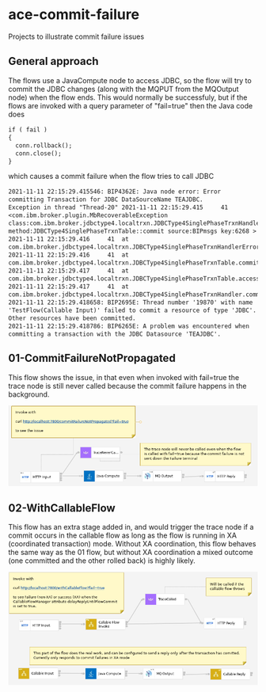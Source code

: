 # ace-commit-failure
Projects to illustrate commit failure issues

## General approach

The flows use a JavaCompute node to access JDBC, so the flow will try to commit the
JDBC changes (along with the MQPUT from the MQOutput node) when the flow ends. This
would normally be successfuly, but if the flows are invoked with a query parameter of
"fail=true" then the Java code does
```
if ( fail )
{
  conn.rollback();
  conn.close();
}
```
which causes a commit failure when the flow tries to call JDBC
```
2021-11-11 22:15:29.415546: BIP4362E: Java node error: Error committing Transaction for JDBC DataSourceName TEAJDBC. 
Exception in thread "Thread-20" 2021-11-11 22:15:29.415     41 <com.ibm.broker.plugin.MbRecoverableException class:com.ibm.broker.jdbctype4.localtrxn.JDBCType4SinglePhaseTrxnHandlerErrors@7134e551 method:JDBCType4SinglePhaseTrxnTable::commit source:BIPmsgs key:6268 >
2021-11-11 22:15:29.416     41  at com.ibm.broker.jdbctype4.localtrxn.JDBCType4SinglePhaseTrxnHandlerErrors.throwException(JDBCType4SinglePhaseTrxnHandlerErrors.java:213)
2021-11-11 22:15:29.416     41  at com.ibm.broker.jdbctype4.localtrxn.JDBCType4SinglePhaseTrxnTable.commit(JDBCType4SinglePhaseTrxnTable.java:1013)
2021-11-11 22:15:29.417     41  at com.ibm.broker.jdbctype4.localtrxn.JDBCType4SinglePhaseTrxnTable.accessThreadToTransactionTable(JDBCType4SinglePhaseTrxnTable.java:236)
2021-11-11 22:15:29.417     41  at com.ibm.broker.jdbctype4.localtrxn.JDBCType4SinglePhaseTrxnHandler.commitTrxnBranch(JDBCType4SinglePhaseTrxnHandler.java:565)
2021-11-11 22:15:29.418658: BIP2695E: Thread number '19870' with name 'TestFlow(Callable Input)' failed to commit a resource of type 'JDBC'. Other resources have been committed. 
2021-11-11 22:15:29.418786: BIP6265E: A problem was encountered when committing a transaction with the JDBC Datasource 'TEAJDBC'. 
```

## 01-CommitFailureNotPropagated

This flow shows the issue, in that even when invoked with fail=true the trace node is
still never called because the commit failure happens in the background.

![01 flow](01-CommitFailureNotPropagated.png)

## 02-WithCallableFlow

This flow has an extra stage added in, and would trigger the trace node if a commit 
occurs in the callable flow as long as the flow is running in XA (coordinated transaction)
mode. Without XA coordination, this flow behaves the same way as the 01 flow, but without
XA coordination a mixed outcome (one committed and the other rolled back) is highly likely.

![02 flow](02-WithCallableFlow.png)

